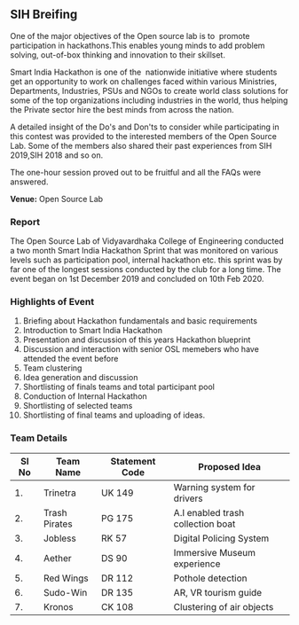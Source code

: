 ## SIH Breifing 

One of the major objectives of the Open source lab is to  promote participation in hackathons.This enables young minds to add problem solving, out-of-box thinking and innovation to their skillset.

Smart India Hackathon is one of the  nationwide initiative where students get an opportunity to work on challenges faced within various Ministries, Departments, Industries, PSUs and NGOs to create world class solutions for some of the top organizations including industries in the world, thus helping the Private sector hire the best minds from across the nation.

A detailed insight of the Do's and Don'ts to consider while participating in this contest was provided to the interested members of the Open Source Lab. Some of the members also shared their past experiences from SIH 2019,SIH 2018 and so on.

The one-hour session proved out to be fruitful and all the FAQs were answered.

**Venue:** Open Source Lab


### Report

The Open Source Lab of Vidyavardhaka College of Engineering conducted a two month Smart India Hackathon Sprint that was monitored on various levels such as participation pool, internal hackathon etc. this sprint was by far one of the longest sessions conducted by the club for a long time. The event began on 1st December 2019 and concluded on 10th Feb 2020.

### Highlights of Event
1. Briefing about Hackathon fundamentals and basic requirements 
2. Introduction to Smart India Hackathon 
3. Presentation and discussion of this years Hackathon blueprint 
4. Discussion and interaction with senior OSL memebers who have attended the event before
5. Team clustering
6. Idea generation and discussion
7. Shortlisting of finals teams and total participant pool
8. Conduction of Internal Hackathon
9. Shortlisting of selected teams
10. Shortlisting of final teams and uploading of ideas.

### Team Details

| Sl No | Team Name | Statement Code | Proposed Idea |
|--|--|--|--|
|1. | Trinetra | UK 149 |Warning system for drivers|
|2.|Trash Pirates | PG 175 |A.I enabled trash collection boat |
|3. |Jobless |RK 57 |Digital Policing System |
|4.|Aether|DS 90|Immersive Museum experience |
|5.|Red Wings|DR 112|Pothole detection|
|6.|Sudo-Win|DR 135|AR, VR tourism guide|
|7.|Kronos|CK 108|Clustering of air objects|
